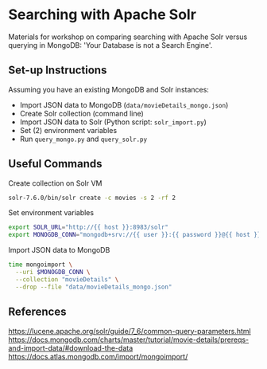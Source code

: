 # Searching with Apache Solr

Materials for workshop on comparing searching with Apache Solr versus querying in MongoDB: 'Your Database is not a Search Engine'.

## Set-up Instructions

Assuming you have an existing MongoDB and Solr instances:

-   Import JSON data to MongoDB (`data/movieDetails_mongo.json`)
-   Create Solr collection (command line)
-   Import JSON data to Solr (Python script: `solr_import.py`)
-   Set (2) environment variables
-   Run `query_mongo.py` and `query_solr.py`

## Useful Commands

Create collection on Solr VM

```bash
solr-7.6.0/bin/solr create -c movies -s 2 -rf 2
```

Set environment variables

```bash
export SOLR_URL="http://{{ host }}:8983/solr"
export MONOGDB_CONN="mongodb+srv://{{ user }}:{{ password }}@{{ host }}/admin"
```

Import JSON data to MongoDB

```bash
time mongoimport \
  --uri $MONOGDB_CONN \
  --collection "movieDetails" \
  --drop --file "data/movieDetails_mongo.json"
```

## References

<https://lucene.apache.org/solr/guide/7_6/common-query-parameters.html>
<https://docs.mongodb.com/charts/master/tutorial/movie-details/prereqs-and-import-data/#download-the-data>
<https://docs.atlas.mongodb.com/import/mongoimport/>
